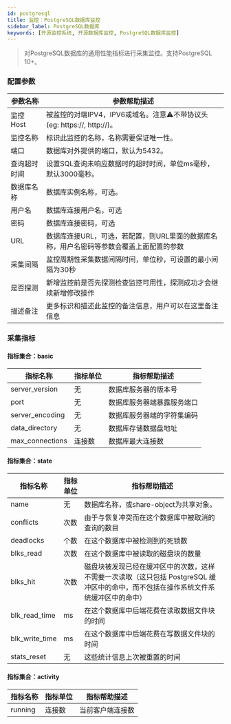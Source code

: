 ```yaml
---
id: postgresql  
title: 监控：PostgreSQL数据库监控      
sidebar_label: PostgreSQL数据库   
keywords: [开源监控系统, 开源数据库监控, PostgreSQL数据库监控]
---
```


> 对PostgreSQL数据库的通用性能指标进行采集监控。支持PostgreSQL 10+。

### 配置参数

| 参数名称      | 参数帮助描述 |
| ----------- | ----------- |
| 监控Host     | 被监控的对端IPV4，IPV6或域名。注意⚠️不带协议头(eg: https://, http://)。 |
| 监控名称     | 标识此监控的名称，名称需要保证唯一性。  |
| 端口        | 数据库对外提供的端口，默认为5432。  |
| 查询超时时间 | 设置SQL查询未响应数据时的超时时间，单位ms毫秒，默认3000毫秒。  |
| 数据库名称   | 数据库实例名称，可选。  |
| 用户名      | 数据库连接用户名，可选 |
| 密码        | 数据库连接密码，可选 |
| URL        | 数据库连接URL，可选，若配置，则URL里面的数据库名称，用户名密码等参数会覆盖上面配置的参数  |
| 采集间隔    | 监控周期性采集数据间隔时间，单位秒，可设置的最小间隔为30秒  |
| 是否探测    | 新增监控前是否先探测检查监控可用性，探测成功才会继续新增修改操作  |
| 描述备注    | 更多标识和描述此监控的备注信息，用户可以在这里备注信息  |

### 采集指标

#### 指标集合：basic

| 指标名称      | 指标单位 | 指标帮助描述 |
| ----------- | ----------- | ----------- |
| server_version  | 无 | 数据库服务器的版本号 |
| port            | 无 | 数据库服务器端暴露服务端口 |
| server_encoding | 无 | 数据库服务器端的字符集编码 |
| data_directory  | 无 | 数据库存储数据盘地址 |
| max_connections | 连接数 | 数据库最大连接数 |

#### 指标集合：state

| 指标名称      | 指标单位 | 指标帮助描述 |
| ----------- | ----------- | ----------- |
| name            | 无     | 数据库名称，或share-object为共享对象。 |
| conflicts       | 次数   | 由于与恢复冲突而在这个数据库中被取消的查询的数目 |
| deadlocks       | 个数   | 在这个数据库中被检测到的死锁数 |
| blks_read       | 次数   | 在这个数据库中被读取的磁盘块的数量 |
| blks_hit        | 次数   | 磁盘块被发现已经在缓冲区中的次数，这样不需要一次读取（这只包括 PostgreSQL 缓冲区中的命中，而不包括在操作系统文件系统缓冲区中的命中） |   
| blk_read_time   | ms    | 在这个数据库中后端花费在读取数据文件块的时间 |
| blk_write_time  | ms    | 在这个数据库中后端花费在写数据文件块的时间 |
| stats_reset     | 无    | 这些统计信息上次被重置的时间 |


#### 指标集合：activity

| 指标名称      | 指标单位 | 指标帮助描述 |
| ----------- | ----------- | ----------- |
| running         | 连接数 | 当前客户端连接数 |


